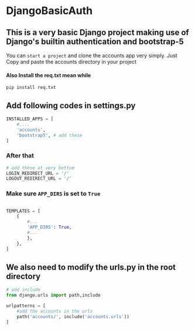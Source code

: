 # DjangoBasicAuth  
## This is a very basic Django project making use of Django's builtin authentication and bootstrap-5

You can `start a project` and clone the accounts app very simply. Just Copy and paste the accounts directory in your project  

#### Also Install the req.txt mean while 
```
pip install req.txt
```


## Add following codes in settings.py 

```python
INSTALLED_APPS = [
    #....
    'accounts',
    'bootstrap5', # add these
]
```

### After that 

```python
# add these at very bottom
LOGIN_REDIRECT_URL = '/'
LOGOUT_REDIRECT_URL = '/'
```

### Make sure `APP_DIRS` is set to `True`

```python

TEMPLATES = [
    {
        #...
        'APP_DIRS': True,
        #...
        },
    },
]

```

## We also need to modify the urls.py in the root directory     

```python
# add include
from django.urls import path,include

urlpatterns = [
    #add the accounts in the urls
    path('accounts/', include('accounts.urls'))
]
```
